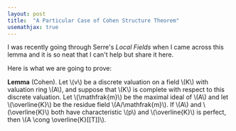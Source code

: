 ```yaml
---
layout: post
title:  "A Particular Case of Cohen Structure Theorem"
usemathjax: true
---
```

I was recently going through Serre's *Local Fields* when
I came across this lemma and it is so neat that I can't help but
share it here.

Here is what we are going to prove:

<div class="lemma">
<span class="lemma-heading"><b>Lemma</b> (Cohen).</span>
Let \(v\) be a discrete valuation on a field \(K\) with valuation ring \(A\),
and suppose that \(K\) is complete with respect to this discrete valuation. Let
\(\mathfrak{m}\) be the maximal ideal of \(A\) and let \(\overline{K}\) be the
residue field \(A/\mathfrak{m}\). If \(A\) and \(\overline{K}\) both have
characteristic \(p\) and \(\overline{K}\) is perfect, then \(A \cong
\overline{K}[[T]]\).
</div>